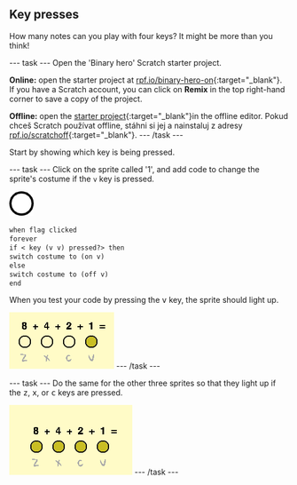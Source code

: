## Key presses

How many notes can you play with four keys? It might be more than you think!

\--- task \--- Open the 'Binary hero' Scratch starter project.

**Online:** open the starter project at [rpf.io/binary-hero-on](http://rpf.io/binary-hero-on){:target="_blank"}. If you have a Scratch account, you can click on **Remix** in the top right-hand corner to save a copy of the project.

**Offline:** open the [starter project](http://rpf.io/p/en/binary-hero-go){:target="_blank"}in the offline editor. Pokud chceš Scratch používat offline, stáhni si jej a nainstaluj z adresy [rpf.io/scratchoff](http://rpf.io/scratchoff){:target="_blank"}. \--- /task \---

Start by showing which key is being pressed.

\--- task \--- Click on the sprite called '1', and add code to change the sprite's costume if the `v` key is pressed.

![costume](images/1.png)

```blocks3
when flag clicked
forever
if < key (v v) pressed?> then
switch costume to (on v)
else
switch costume to (off v)
end
```

When you test your code by pressing the <kbd>v</kbd> key, the sprite should light up.

![Testing the v key](images/1-test.png) \--- /task \---

\--- task \--- Do the same for the other three sprites so that they light up if the <kbd>z</kbd>, <kbd>x</kbd>, or <kbd>c</kbd> keys are pressed.

![All keys pressed](images/all-key-presses.png) \--- /task \---